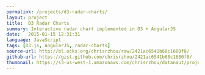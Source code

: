 ```yaml
---
permalink: /projects/d3-radar-charts/
layout: project
title:  D3 Radar Charts
summary: Interactive radar chart implemented in D3 + AngularJS
date:   2015-01-15 12:31:31
language: JavaScript
tags: [D3.js, AngularJS, radar-charts]
source-url: http://bl.ocks.org/chrisrzhou/raw/2421ac6541b68c1680f8/
github-url: https://gist.github.com/chrisrzhou/2421ac6541b68c1680f8/
thumbnail: https://s3-us-west-1.amazonaws.com/chrisrzhou/datanaut/projects/d3-radar-charts/thumbnail.png
---
```

